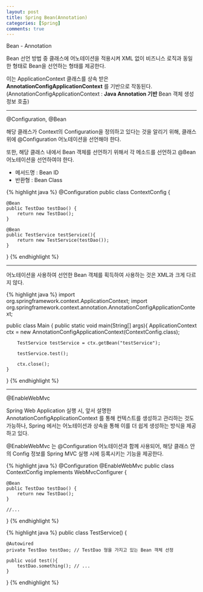 ```yaml
---
layout: post
title: Spring Bean(Annotation)
categories: [Spring]
comments: true
---
```


Bean - Annotation

Bean 선언 방법 중 클래스에 어노테이션을 적용시켜 XML 없이 비즈니스 로직과 동일한 형태로 Bean을 선언하는 형태를 제공한다.

이는 ApplicationContext 클래스를 상속 받은 **AnnotationConfigApplicationContext** 를 기반으로 작동된다.
(AnnotationConfigApplicationContext : **Java Annotation 기반** Bean 객체 생성 정보 호출)

-------------

@Configuration, @Bean

해당 클래스가 Context의 Configuration을 정의하고 있다는 것을 알리기 위해, 클래스 위에 @Configuration 어노테이션을 선언해야 한다.

또한, 해당 클래스 내에서 Bean 객체를 선언하기 위해서 각 메소드를 선언하고 @Bean 어노테이션을 선언하여야 한다.
- 메서드명 : Bean ID
- 반환형 : Bean Class

{% highlight java %}
@Configuration
public class ContextConfig {

    @Bean
    public TestDao testDao() {
        return new TestDao();
    }

    @Bean
    public TestService testService(){
        return new TestService(testDao());
    }

}
{% endhighlight %}

-------------

어노테이션을 사용하여 선언한 Bean 객체를 획득하여 사용하는 것은 XML과 크게 다르지 않다.

{% highlight java %}
import org.springframework.context.ApplicationContext;
import org.springframework.context.annotation.AnnotationConfigApplicationContext;

public class Main {
    public static void main(String[] args){
    	ApplicationContext ctx = 
            new AnnotationConfigApplicationContext(ContextConfig.class);

		TestService testService = ctx.getBean("testService");

		testService.test();

        ctx.close();
    }
}
{% endhighlight %}

-------------

@EnableWebMvc

Spring Web Application 실행 시, 앞서 설명한 AnnotationConfigApplicationContext 를 통해 컨텍스트를 생성하고 관리하는 것도 가능하나, Spring 에서는 어노테이션과 상속을 통해 이를 더 쉽게 생성하는 방식을 제공하고 있다.

@EnableWebMvc 는 @Configuration 어노테이션과 함께 사용되어, 해당 클래스 안의 Config 정보를 Spring MVC 실행 시에 등록시키는 기능을 제공한다.

{% highlight java %}
@Configuration
@EnableWebMvc
public class ContextConfig implements WebMvcConfigurer {

    @Bean
    public TestDao testDao() {
        return new TestDao();
    }
	
	//...

}
{% endhighlight %}

{% highlight java %}
public class TestService() {

	@Autowired
	private TestDao testDao; // TestDao 형을 가지고 있는 Bean 객체 선정

	public void test(){
		testDao.something(); // ...
	}
}
{% endhighlight %}
